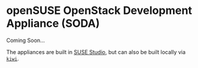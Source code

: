 openSUSE OpenStack Development Appliance (SODA) 
===============================================

Coming Soon...

The appliances are built in [SUSE Studio](https://susestudio.com),
but can also be built locally via [`kiwi`](https://en.opensuse.org/Portal:KIWI).
